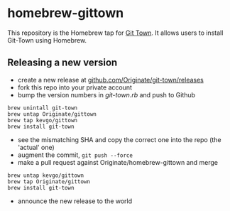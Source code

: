 # homebrew-gittown

This repository is the Homebrew tap for <a href="https://github.com/Originate/git-town" target="_blank">Git Town</a>.
It allows users to install Git-Town using Homebrew.


## Releasing a new version

* create a new release at <a href="https://github.com/Originate/git-town/releases" target="_blank">github.com/Originate/git-town/releases</a>
* fork this repo into your private account
* bump the version numbers in _git-town.rb_ and push to Github

```shell
brew unintall git-town
brew untap Originate/gittown
brew tap kevgo/gittown
brew install git-town
```

* see the mismatching SHA and copy the correct one into the repo (the 'actual' one)
* augment the commit, `git push --force`
* make a pull request against Originate/homebrew-gittown and merge


```
brew untap kevgo/gittown
brew tap Originate/gittown
brew install git-town
```

* announce the new release to the world
